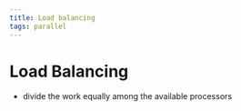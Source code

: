 ```yaml
---
title: Load balancing
tags: parallel 
---
```


# Load Balancing
- divide the work equally among the available processors

























































